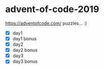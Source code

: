# advent-of-code-2019
https://adventofcode.com/ puzzles... :)

* [x] day1
* [x] day1 bonus
* [x] day2
* [x] day2 bonus
* [x] day3
* [x] day3 bonus